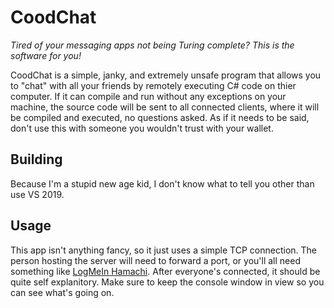 # CoodChat
_Tired of your messaging apps not being Turing complete? This is the software for you!_

CoodChat is a simple, janky, and extremely unsafe program that allows you to "chat" with all your friends by remotely executing C# code on thier computer.
If it can compile and run without any exceptions on your machine, the source code will be sent to all connected clients, where it will be compiled and executed, no questions asked.
As if it needs to be said, don't use this with someone you wouldn't trust with your wallet.

## Building
Because I'm a stupid new age kid, I don't know what to tell you other than use VS 2019.

## Usage
This app isn't anything fancy, so it just uses a simple TCP connection. The person hosting the server will need to forward a port, or you'll all need something like [LogMeIn Hamachi](https://vpn.net/).
After everyone's connected, it should be quite self explanitory. Make sure to keep the console window in view so you can see what's going on.
